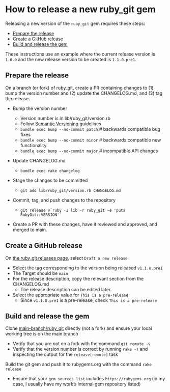 # How to release a new ruby_git gem

Releasing a new version of the `ruby_git` gem requires these steps:
  * [Prepare the release](#prepare-the-release)
  * [Create a GitHub release](#create-a-github-release)
  * [Build and release the gem](#build-and-release-the-gem)

These instructions use an example where the current release version is `1.0.0`
and the new release version to be created is `1.1.0.pre1`.

## Prepare the release

On a branch (or fork) of ruby_git, create a PR containing changes to (1) bump the
version number and (2) update the CHANGELOG.md, and (3) tag the release.

  * Bump the version number
    * Version number is in lib/ruby_git/version.rb
    * Follow [Semantic Versioning](https://semver.org) guidelines
    * `bundle exec bump --no-commit patch` # backwards compatible bug fixes
    * `bundle exec bump --no-commit minor` # backwards compatible new functionality
    * `bundle exec bump --no-commit major` # incompatible API changes
    
  * Update CHANGELOG.md
    * `bundle exec rake changelog`

  * Stage the changes to be committed
    * `git add lib/ruby_git/version.rb CHANGELOG.md`

  * Commit, tag, and push changes to the repository
    * ```git release v`ruby -I lib -r ruby_git -e 'puts RubyGit::VERSION'` ```

  * Create a PR with these changes, have it reviewed and approved, and merged to main.

## Create a GitHub release

On [the ruby_git releases page](https://github.com/main-branch/ruby_git/releases),
select `Draft a new release`

  * Select the tag corresponding to the version being released `v1.1.0.pre1`
  * The Target should be `main`
  * For the release description, copy the relevant section from the CHANGELOG.md
    * The release description can be edited later.
  * Select the appropriate value for `This is a pre-release`
    * Since `v1.1.0.pre1` is a pre-release, check `This is a pre-release`

## Build and release the gem

Clone [main-branch/ruby_git](https://github.com/main-branch/ruby_git) directly (not a
fork) and ensure your local working tree is on the main branch

  * Verify that you are not on a fork with the command `git remote -v`
  * Verify that the version number is correct by running `rake -T` and inspecting
    the output for the `release[remote]` task

Build the git gem and push it to rubygems.org with the command `rake release`

  * Ensure that your `gem sources list` includes `https://rubygems.org` (in my
    case, I usually have my work’s internal gem repository listed)